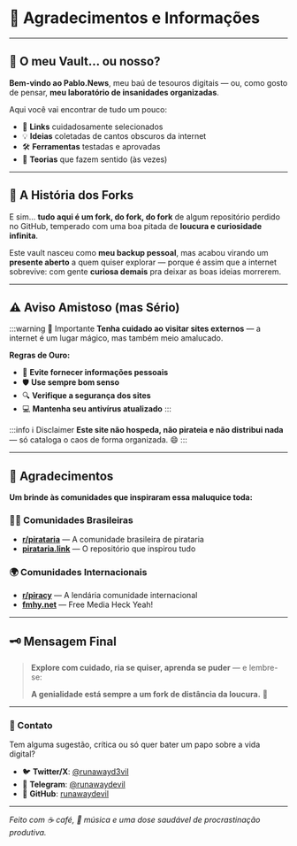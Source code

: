 # 🙏 Agradecimentos e Informações

---

## 🤔 O meu Vault... ou nosso?

**Bem-vindo ao Pablo.News**, meu baú de tesouros digitais — ou, como gosto de pensar, **meu laboratório de insanidades organizadas**. 

Aqui você vai encontrar de tudo um pouco:
- 🔗 **Links** cuidadosamente selecionados
- 💡 **Ideias** coletadas de cantos obscuros da internet
- 🛠️ **Ferramentas** testadas e aprovadas
- 🧠 **Teorias** que fazem sentido (às vezes)

---

## 🍴 A História dos Forks

E sim… **tudo aqui é um fork, do fork, do fork** de algum repositório perdido no GitHub, temperado com uma boa pitada de **loucura e curiosidade infinita**. 

Este vault nasceu como **meu backup pessoal**, mas acabou virando um **presente aberto** a quem quiser explorar — porque é assim que a internet sobrevive: com gente **curiosa demais** pra deixar as boas ideias morrerem.

---

## ⚠️ Aviso Amistoso (mas Sério)

:::warning 🚨 Importante
**Tenha cuidado ao visitar sites externos** — a internet é um lugar mágico, mas também meio amalucado. 

**Regras de Ouro:**
- 🚫 **Evite fornecer informações pessoais**
- 🛡️ **Use sempre bom senso**
- 🔍 **Verifique a segurança dos sites**
- 💻 **Mantenha seu antivírus atualizado**
:::

:::info ℹ️ Disclaimer
**Este site não hospeda, não pirateia e não distribui nada** — só cataloga o caos de forma organizada. 😄
:::

---

## 🙌 Agradecimentos

**Um brinde às comunidades que inspiraram essa maluquice toda:**

### 🏴‍☠️ Comunidades Brasileiras
- **[r/pirataria](https://reddit.com/r/pirataria)** — A comunidade brasileira de pirataria
- **[pirataria.link](https://pirataria.link)** — O repositório que inspirou tudo

### 🌍 Comunidades Internacionais  
- **[r/piracy](https://reddit.com/r/piracy)** — A lendária comunidade internacional
- **[fmhy.net](https://fmhy.net)** — Free Media Heck Yeah!

---

## 🗝️ Mensagem Final

> **Explore com cuidado, ria se quiser, aprenda se puder** — e lembre-se: 
> 
> **A genialidade está sempre a um fork de distância da loucura.** 🤪

---

### 📧 Contato

Tem alguma sugestão, crítica ou só quer bater um papo sobre a vida digital?

- 🐦 **Twitter/X**: [@runawayd3vil](https://x.com/runawayd3vil)
- 📱 **Telegram**: [@runawaydevil](https://t.me/runawaydevil)
- 🐙 **GitHub**: [runawaydevil](https://github.com/runawaydevil)

---

*Feito com ☕ café, 🎵 música e uma dose saudável de procrastinação produtiva.*